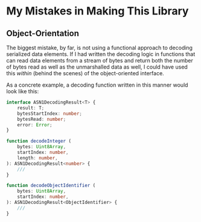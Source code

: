 # My Mistakes in Making This Library

## Object-Orientation

The biggest mistake, by far, is not using a functional approach to decoding
serialized data elements. If I had written the decoding logic in functions
that can read data elements from a stream of bytes and return both the
number of bytes read as well as the unmarshalled data as well, I could have
used this _within_ (behind the scenes) of the object-oriented interface.

As a concrete example, a decoding function written in this manner would
look like this:

```typescript
interface ASN1DecodingResult<T> {
    result: T;
    bytesStartIndex: number;
    bytesRead: number;
    error: Error;
}

function decodeInteger (
    bytes: Uint8Array,
    startIndex: number,
    length: number,
): ASN1DecodingResult<number> {
    ///
}

function decodeObjectIdentifier (
    bytes: Uint8Array,
    startIndex: number,
): ASN1DecodingResult<ObjectIdentifier> {
    ///
}
```

